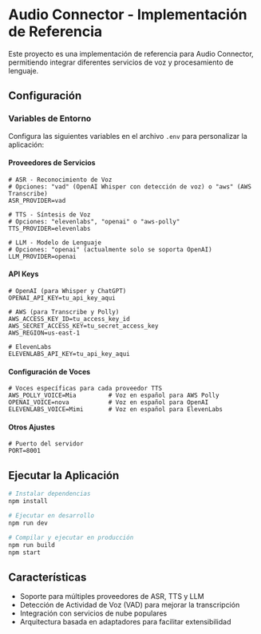 # Audio Connector - Implementación de Referencia

Este proyecto es una implementación de referencia para Audio Connector, permitiendo integrar diferentes servicios de voz y procesamiento de lenguaje.

## Configuración

### Variables de Entorno

Configura las siguientes variables en el archivo `.env` para personalizar la aplicación:

#### Proveedores de Servicios

```
# ASR - Reconocimiento de Voz
# Opciones: "vad" (OpenAI Whisper con detección de voz) o "aws" (AWS Transcribe)
ASR_PROVIDER=vad

# TTS - Síntesis de Voz
# Opciones: "elevenlabs", "openai" o "aws-polly"
TTS_PROVIDER=elevenlabs

# LLM - Modelo de Lenguaje
# Opciones: "openai" (actualmente solo se soporta OpenAI)
LLM_PROVIDER=openai
```

#### API Keys

```
# OpenAI (para Whisper y ChatGPT)
OPENAI_API_KEY=tu_api_key_aqui

# AWS (para Transcribe y Polly)
AWS_ACCESS_KEY_ID=tu_access_key_id
AWS_SECRET_ACCESS_KEY=tu_secret_access_key
AWS_REGION=us-east-1

# ElevenLabs
ELEVENLABS_API_KEY=tu_api_key_aqui
```

#### Configuración de Voces

```
# Voces específicas para cada proveedor TTS
AWS_POLLY_VOICE=Mia         # Voz en español para AWS Polly
OPENAI_VOICE=nova           # Voz en español para OpenAI
ELEVENLABS_VOICE=Mimi       # Voz en español para ElevenLabs
```

#### Otros Ajustes

```
# Puerto del servidor
PORT=8001
```

## Ejecutar la Aplicación

```bash
# Instalar dependencias
npm install

# Ejecutar en desarrollo
npm run dev

# Compilar y ejecutar en producción
npm run build
npm start
```

## Características

- Soporte para múltiples proveedores de ASR, TTS y LLM
- Detección de Actividad de Voz (VAD) para mejorar la transcripción
- Integración con servicios de nube populares
- Arquitectura basada en adaptadores para facilitar extensibilidad
